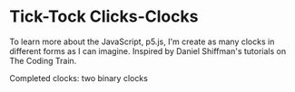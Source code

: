 # Tick-Tock Clicks-Clocks
To learn more about the JavaScript, p5.js, I'm create as many clocks in different forms as I can imagine. Inspired by Daniel Shiffman's tutorials on The Coding Train.

Completed clocks:
two binary clocks
